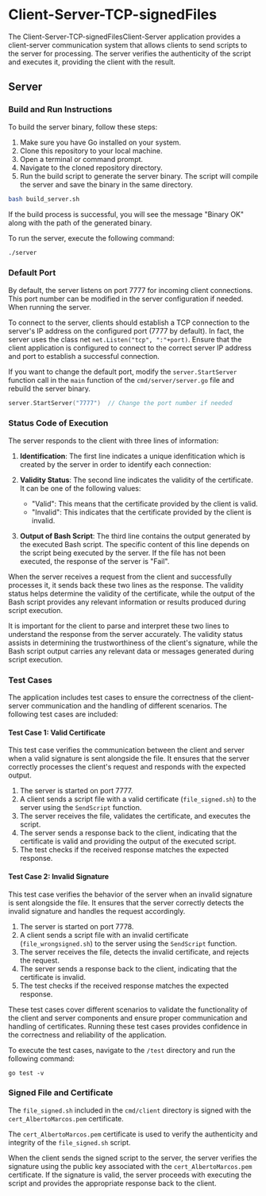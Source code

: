 # Client-Server-TCP-signedFiles

The Client-Server-TCP-signedFilesClient-Server application provides a client-server communication system that allows clients to send scripts to the server for processing. The server verifies the authenticity of the script and executes it, providing the client with the result.

## Server

### Build and Run Instructions

To build the server binary, follow these steps:

1. Make sure you have Go installed on your system.
2. Clone this repository to your local machine.
3. Open a terminal or command prompt.
4. Navigate to the cloned repository directory.
5. Run the build script to generate the server binary. The script will compile the server and save the binary in the same directory.

```bash
bash build_server.sh
```
If the build process is successful, you will see the message "Binary OK" along with the path of the generated binary.

To run the server, execute the following command:

```bash
./server
```
### Default Port

By default, the server listens on port 7777 for incoming client connections. This port number can be modified in the server configuration if needed. When running the server.

To connect to the server, clients should establish a TCP connection to the server's IP address on the configured port (7777 by default). In fact, the server uses the class net `net.Listen("tcp", ":"+port)`. Ensure that the client application is configured to connect to the correct server IP address and port to establish a successful connection.

If you want to change the default port, modify the `server.StartServer` function call in the `main` function of the `cmd/server/server.go` file and rebuild the server binary.

```go
server.StartServer("7777")  // Change the port number if needed
```

### Status Code of Execution

The server responds to the client with three lines of information:

1. **Identification**: The first line indicates a unique idenfitication which is created by the server in order to identify each connection:

2. **Validity Status**: The second line indicates the validity of the certificate. It can be one of the following values:
   - "Valid": This means that the certificate provided by the client is valid.
   - "Invalid": This indicates that the certificate provided by the client is invalid.

3. **Output of Bash Script**: The third line contains the output generated by the executed Bash script. The specific content of this line depends on the script being executed by the server. If the file has not been executed, the response of the server is "Fail".

When the server receives a request from the client and successfully processes it, it sends back these two lines as the response. The validity status helps determine the validity of the certificate, while the output of the Bash script provides any relevant information or results produced during script execution.

It is important for the client to parse and interpret these two lines to understand the response from the server accurately. The validity status assists in determining the trustworthiness of the client's signature, while the Bash script output carries any relevant data or messages generated during script execution.

### Test Cases

The application includes test cases to ensure the correctness of the client-server communication and the handling of different scenarios. The following test cases are included:

#### Test Case 1: Valid Certificate

This test case verifies the communication between the client and server when a valid signature is sent alongside the file. It ensures that the server correctly processes the client's request and responds with the expected output.

1. The server is started on port 7777.
2. A client sends a script file with a valid certificate (`file_signed.sh`) to the server using the `SendScript` function.
3. The server receives the file, validates the certificate, and executes the script.
4. The server sends a response back to the client, indicating that the certificate is valid and providing the output of the executed script.
5. The test checks if the received response matches the expected response.

#### Test Case 2: Invalid Signature

This test case verifies the behavior of the server when an invalid signature is sent alongside the file. It ensures that the server correctly detects the invalid signature and handles the request accordingly.

1. The server is started on port 7778.
2. A client sends a script file with an invalid certificate (`file_wrongsigned.sh`) to the server using the `SendScript` function.
3. The server receives the file, detects the invalid certificate, and rejects the request.
4. The server sends a response back to the client, indicating that the certificate is invalid.
5. The test checks if the received response matches the expected response.

These test cases cover different scenarios to validate the functionality of the client and server components and ensure proper communication and handling of certificates. Running these test cases provides confidence in the correctness and reliability of the application.

To execute the test cases, navigate to the `/test` directory and run the following command:

```shell
go test -v
```

### Signed File and Certificate

The `file_signed.sh` included in the `cmd/client` directory is signed with the `cert_AlbertoMarcos.pem` certificate.

The `cert_AlbertoMarcos.pem` certificate is used to verify the authenticity and integrity of the `file_signed.sh` script. 

When the client sends the signed script to the server, the server verifies the signature using the public key associated with the `cert_AlbertoMarcos.pem` certificate. If the signature is valid, the server proceeds with executing the script and provides the appropriate response back to the client.








